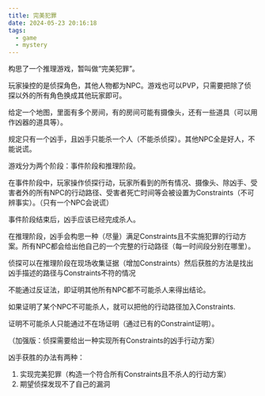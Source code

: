 ```yaml
---
title: 完美犯罪
date: 2024-05-23 20:16:18
tags:
  - game
  - mystery
---
```


构思了一个推理游戏，暂叫做“完美犯罪”。

玩家操控的是侦探角色，其他人物都为NPC。游戏也可以PVP，只需要把除了侦探以外的所有角色换成其他玩家即可。

给定一个地图，里面有多个房间，有的房间可能有摄像头，还有一些道具（可以用作凶器的道具等）。

规定只有一个凶手，且凶手只能杀一个人（不能杀侦探）。其他NPC全是好人，不能说谎。

游戏分为两个阶段：事件阶段和推理阶段。

在事件阶段中，玩家操作侦探行动，玩家所看到的所有情况、摄像头、除凶手、受害者外的所有NPC的行动路径、受害者死亡时间等会被设置为Constraints（不可辨事实）。（只有一个NPC会说谎）

事件阶段结束后，凶手应该已经完成杀人。

在推理阶段，凶手会构思一种（尽量）满足Constraints且不实施犯罪的行动方案。所有NPC都会给出他自己的一个完整的行动路径（每一时间段分别在哪里）。

侦探可以在推理阶段在现场收集证据（增加Constraints）然后获胜的方法是找出凶手描述的路径与Constraints不符的情况

不能通过反证法，即证明其他所有NPC都不可能杀人来得出结论。

如果证明了某个NPC不可能杀人，就可以把他的行动路径加入Constraints.

证明不可能杀人只能通过不在场证明（通过已有的Constraint证明）。

（加强版：侦探需要给出一种实现所有Constraints的凶手行动方案）

凶手获胜的办法有两种：

1. 实现完美犯罪（构造一个符合所有Constraints且不杀人的行动方案）
2. 期望侦探发现不了自己的漏洞
